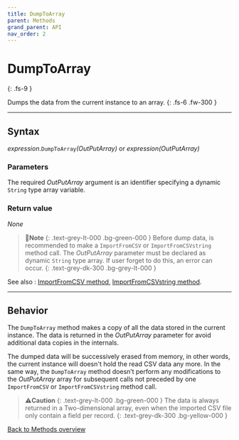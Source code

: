 ```yaml
---
title: DumpToArray
parent: Methods
grand_parent: API
nav_order: 2
---
```


# DumpToArray
{: .fs-9 }

Dumps the data from the current instance to an array.
{: .fs-6 .fw-300 }

---

## Syntax

*expression*.`DumpToArray`*(OutPutArray)* or *expression(OutPutArray)*

### Parameters

The required *OutPutArray* argument is an identifier specifying a dynamic `String` type array variable.

### Return value

_None_

>📝**Note**
>{: .text-grey-lt-000 .bg-green-000 }
>Before dump data, is recommended to make a `ImportFromCSV` or `ImportFromCSVstring` method call. The *OutPutArray* parameter must be declared as dynamic `String` type array. If user forget to do this, an error can occur.
{: .text-grey-dk-300 .bg-grey-lt-000 }

See also
: [ImportFromCSV method](https://ws-garcia.github.io/VBA-CSV-interface/api/methods/importfromcsv.html), [ImportFromCSVstring method](https://ws-garcia.github.io/VBA-CSV-interface/api/methods/importfromcsvstring.html).

---

## Behavior

The `DumpToArray` method makes a copy of all the data stored in the current instance. The data is returned in the *OutPutArray* parameter for avoid additional data copies in the internals.

The dumped data will be successively erased from memory, in other words, the current instance will doesn't hold the read CSV data any more. In the same way, the `DumpToArray` method doesn’t perform any modifications to the *OutPutArray* array for subsequent calls not preceded by one `ImportFromCSV` or `ImportFromCSVstring` method call.

>⚠️**Caution**
>{: .text-grey-lt-000 .bg-green-000 }
>The data is always returned in a Two-dimensional array, even when the imported CSV file only contain a field per record.
{: .text-grey-dk-300 .bg-yellow-000 }

[Back to Methods overview](https://ws-garcia.github.io/VBA-CSV-interface/api/methods/)
